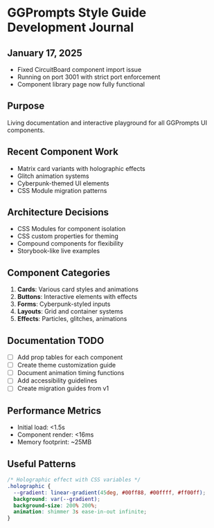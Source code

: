 # GGPrompts Style Guide Development Journal

## January 17, 2025
- Fixed CircuitBoard component import issue
- Running on port 3001 with strict port enforcement
- Component library page now fully functional

## Purpose
Living documentation and interactive playground for all GGPrompts UI components.

## Recent Component Work
- Matrix card variants with holographic effects
- Glitch animation systems
- Cyberpunk-themed UI elements
- CSS Module migration patterns

## Architecture Decisions
- CSS Modules for component isolation
- CSS custom properties for theming
- Compound components for flexibility
- Storybook-like live examples

## Component Categories
1. **Cards**: Various card styles and animations
2. **Buttons**: Interactive elements with effects
3. **Forms**: Cyberpunk-styled inputs
4. **Layouts**: Grid and container systems
5. **Effects**: Particles, glitches, animations

## Documentation TODO
- [ ] Add prop tables for each component
- [ ] Create theme customization guide
- [ ] Document animation timing functions
- [ ] Add accessibility guidelines
- [ ] Create migration guides from v1

## Performance Metrics
- Initial load: <1.5s
- Component render: <16ms
- Memory footprint: ~25MB

## Useful Patterns
```css
/* Holographic effect with CSS variables */
.holographic {
  --gradient: linear-gradient(45deg, #00ff88, #00ffff, #ff00ff);
  background: var(--gradient);
  background-size: 200% 200%;
  animation: shimmer 3s ease-in-out infinite;
}
```